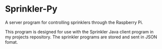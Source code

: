 # Sprinkler-Py
A server program for controlling sprinklers through the Raspberry Pi.


This program is designed for use with the Sprinkler Java client program in my projects repository. 
The sprinkler programs are stored and sent in JSON fomat.
